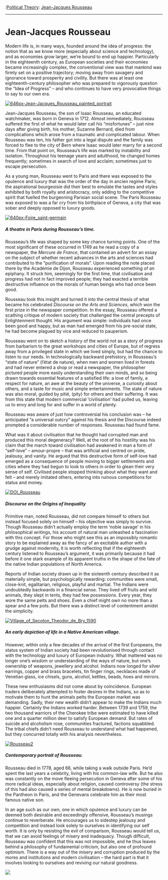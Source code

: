 :[Political Theory](https://www.theschooloflife.com/thebookoflife/category/leisure/political-theory/): [Jean-Jacques Rousseau](https://www.theschooloflife.com/thebookoflife/the-great-philosophers-jean-jacques-rousseau/)

* * *

# Jean-Jacques Rousseau

Modern life is, in many ways, founded around the idea of progress: the notion that as we know more (especially about science and technology), and as economies grow larger, we’re bound to end up happier. Particularly in the eighteenth century, as European societies and their economies became increasingly complex, the conventional view was that mankind was firmly set on a positive trajectory; moving away from savagery and ignorance toward prosperity and civility. But there was at least one eighteenth-century philosopher who was prepared to vigorously question the “Idea of Progress” – and who continues to have very provocative things to say to our own era.

[![646px-Jean-Jacques_Rousseau_painted_portrait](https://www.theschooloflife.com/thebookoflife/wp-content/uploads/2014/11/646px-Jean-Jacques_Rousseau_painted_portrait1.jpg)](http://www.thebookoflife.org/wp-content/uploads/2014/11/646px-Jean-Jacques_Rousseau_painted_portrait1.jpg)

Jean-Jacques Rousseau, the son of Isaac Rousseau, an educated watchmaker, was born in Geneva in 1712. Almost immediately, Rousseau suffered the first of what he would later call his “misfortunes” – just nine days after giving birth, his mother, Suzanne Bernard, died from complications which arose from a traumatic and complicated labour. When Rousseau was ten, his father got into a legal dispute and the family was forced to flee to the city of Bern where Isaac would later marry for a second time. From that point on, Rousseau’s life was marked by instability and isolation. Throughout his teenage years and adulthood, he changed homes frequently; sometimes in search of love and acclaim; sometimes just to escape persecution.

As a young man, Rousseau went to Paris and there was exposed to the opulence and luxury that was the order of the day in ancien regime Paris; the aspirational bourgeoisie did their best to emulate the tastes and styles exhibited by both royalty and aristocracy, only adding to the competitive spirit that fuelled the burgeoning Parisian social scene. The Paris Rousseau was exposed to was a far cry from his birthplace of Geneva, a city that was sober and deeply opposed to luxury goods.

[![640px-Foire_saint-germain](https://www.theschooloflife.com/thebookoflife/wp-content/uploads/2014/11/640px-Foire_saint-germain.jpg)](http://www.thebookoflife.org/wp-content/uploads/2014/11/640px-Foire_saint-germain.jpg)

##### A theatre in Paris during Rousseau’s time.

Rousseau’s life was shaped by some key chance turning points. One of the most significant of these occurred in 1749 as he read a copy of a newspaper, the _Mercure de France_, that contained an advert for an essay on the subject of whether recent advances in the arts and sciences had contributed to the “purification of morals”. Upon reading the note placed there by the Académie de Dijon, Rousseau experienced something of an epiphany. It struck him, seemingly for the first time, that civilisation and progress had not in fact improved people; they had exacted a terrible destructive influence on the morals of human beings who had once been good.

Rousseau took this insight and turned it into the central thesis of what became his celebrated _Discourse on the Arts and Sciences_, which won the first prize in the newspaper competition. In the essay, Rousseau offered a scathing critique of modern society that challenged the central precepts of Enlightenment thought. His argument was simple: individuals had once been good and happy, but as man had emerged from his pre-social state, he had become plagued by vice and reduced to pauperism.

Rousseau went on to sketch a history of the world not as a story of progress from barbarism to the great workshops and cities of Europe, but of regress away from a privileged state in which we lived simply, but had the chance to listen to our needs. In technologically backward prehistory, in Rousseau’s “state of nature” (l’état de nature), when men and women lived in forests and had never entered a shop or read a newspaper, the philosopher pictured people more easily understanding their own minds, and so being drawn towards essential features of a satisfied life: a love of family, a respect for nature, an awe at the beauty of the universe, a curiosity about others, and a taste for music and simple entertainments. The state of nature was also moral, guided by pitié, (pity) for others and their suffering. It was from this state that modern commercial ‘civilisation’ had pulled us, leaving us to envy and long for and suffer in a world of plenty.

Rousseau was aware of just how controversial his conclusion was – he anticipated “a universal outcry” against his thesis and the Discourse indeed prompted a considerable number of responses. Rousseau had found fame.

What was it about civilisation that he thought had corrupted man and produced this moral degeneracy? Well, at the root of his hostility was his claim that the march toward civilisation had awakened in man a form of “self-love” – amour-propre – that was artificial and centred on pride, jealousy, and vanity. He argued that this destructive form of self-love had emerged as a consequence of people moving to bigger settlements and cities where they had begun to look to others in order to glean their very sense of self. Civilised people stopped thinking about what they want and felt – and merely imitated others, entering into ruinous competitions for status and money.

[![DOI_Rousseau](https://www.theschooloflife.com/thebookoflife/wp-content/uploads/2014/11/DOI_Rousseau.jpg)](http://www.thebookoflife.org/wp-content/uploads/2014/11/DOI_Rousseau.jpg)

##### Discourse on the Origins of Inequality&nbsp;

Primitive man, noted Rousseau, did not compare himself to others but instead focused solely on himself – his objective was simply to survive. Though Rousseau didn’t actually employ the term ‘noble savage’ in his philosophical writings, his account of natural man unleashed a fascination with this concept. For those who might see this as an impossibly romantic story to be explained away as the fancy of an excitable author with a grudge against modernity, it is worth reflecting that if the eighteenth century listened to Rousseau’s argument, it was primarily because it had before it one stark example of its apparent truths in the shape of the fate of the native Indian populations of North America.

Reports of Indian society drawn up in the sixteenth century described it as materially simple, but psychologically rewarding: communities were small, close-knit, egalitarian, religious, playful and martial. The Indians were undoubtedly backwards in a financial sense. They lived off fruits and wild animals, they slept in tents, they had few possessions. Every year, they wore the same pelts and shoes. Even a chief might own no more than a spear and a few pots. But there was a distinct level of contentment amidst the simplicity.

[![Village_of_Secoton_Theodor_de_Bry_1590](https://www.theschooloflife.com/thebookoflife/wp-content/uploads/2014/11/Village_of_Secoton_Theodor_de_Bry_15901.jpg)](http://www.thebookoflife.org/wp-content/uploads/2014/11/Village_of_Secoton_Theodor_de_Bry_15901.jpg)

##### An early depiction of life in a Native American village.

However, within only a few decades of the arrival of the first Europeans, the status system of Indian society had been revolutionised through contact with the technology and luxury of European industry. What mattered was no longer one’s wisdom or understanding of the ways of nature, but one’s ownership of weapons, jewellery and alcohol. Indians now longed for silver earrings, copper and brass bracelets, tin finger rings, necklaces made of Venetian glass, ice chisels, guns, alcohol, kettles, beads, hoes and mirrors.

These new enthusiasms did not come about by coincidence. European traders deliberately attempted to foster desires in the Indians, so as to motivate them to hunt the animals pelts the European market was demanding. Sadly, their new wealth didn’t appear to make the Indians much happier. Certainly the Indians worked harder. Between 1739 and 1759, the two thousand warriors of the Cherokee tribe were estimated to have killed one and a quarter million deer to satisfy European demand. But rates of suicide and alcoholism rose, communities fractured, factions squabbled. The tribal chiefs didn’t need Rousseau to understand what had happened, but they concurred totally with his analysis nevertheless.

[![Rousseau2](https://www.theschooloflife.com/thebookoflife/wp-content/uploads/2014/11/Rousseau2.jpg)](http://www.thebookoflife.org/wp-content/uploads/2014/11/Rousseau2.jpg)

##### Contemporary portrait of Rousseau.

Rousseau died in 1778, aged 66, while taking a walk outside Paris. He’d spent the last years a celebrity, living with his common-law wife. But he also was constantly on the move fleeing persecution in Geneva after some of his more radical ideas, especially about religion, caused controversy (the stress of this had also caused a series of mental breakdowns). He is now buried in the Pantheon in Paris, and the Genevans celebrate him as their most famous native son.

In an age such as our own, one in which opulence and luxury can be deemed both desirable and exceedingly offensive, Rousseau’s musings continue to reverberate. He encourages us to sidestep jealousy and competition and instead look solely to ourselves in identifying our self worth. It is only by resisting the evil of comparison, Rousseau would tell us, that we can avoid feelings of misery and inadequacy. Though difficult, Rousseau was confident that this was not impossible, and he thus leaves behind a philosophy of fundamental criticism, but also one of profound optimism. There is a way out of the misery and corruption produced by the mores and institutions and modern civilisation – the hard part is that it involves looking to ourselves and reviving our natural goodness.

[![](https://img.youtube.com/vi/81KfDXTTtXE/0.jpg)](https://www.youtube.com/embed/81KfDXTTtXE '')
